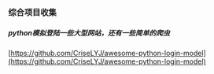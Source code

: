 ### 综合项目收集  

##### python模拟登陆一些大型网站，还有一些简单的爬虫
[https://github.com/CriseLYJ/awesome-python-login-model](https://github.com/CriseLYJ/awesome-python-login-model)  



